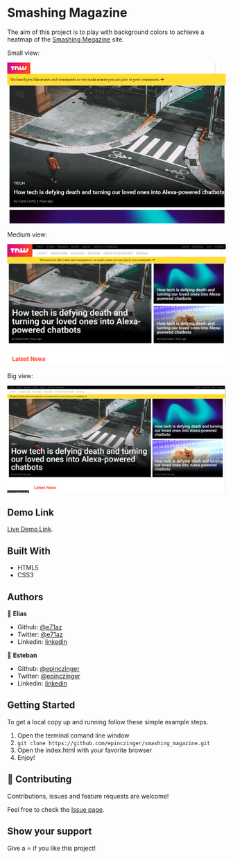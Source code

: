 # Smashing Magazine

The aim of this project is to play with background colors to achieve a heatmap of the [Smashing Megazine](https://www.smashingmagazine.com/) site.

Small view:

![screenshot](./assets/images/sssmall.png)

Medium view:

![screenshot](./assets/images/ssmid.png)

Big view:

![screenshot](./assets/images/ssbig.png)

## Demo Link

[Live Demo Link](https://raw.githack.com/epinczinger/smashing_magazine/design/index.html).

## Built With

- HTML5
- CSS3

## Authors

👤 **Elias**

- Github: [@e71az](https://github.com/e71az)
- Twitter: [@e71az](https://twitter.com/e71az)
- Linkedin: [linkedin](https://www.linkedin.com/in/elias-casta%C3%B1eda-17a771115/)

👤 **Esteban**

- Github: [@epinczinger](https://github.com/epinczinger)
- Twitter: [@epinczinger](https://twitter.com/epinczinger)
- Linkedin: [linkedin](https://www.linkedin.com/in/esteban-pinczinger-busai-ab49a254/?originalSubdomain=ar)

## Getting Started

To get a local copy up and running follow these simple example steps.

1. Open the terminal comand line window
2. `git clone https://github.com/epinczinger/smashing_magazine.git`
3. Open the index.html with your favorite browser
4. Enjoy!

## 🤝 Contributing

Contributions, issues and feature requests are welcome!

Feel free to check the [Issue page](https://github.com/epinczinger/smashing_magazine/issues).

## Show your support

Give a ⭐️ if you like this project!
